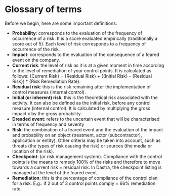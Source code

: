 # Glossary of terms

Before we begin, here are some important definitions:&#x20;

* **Probability**: corresponds to the evaluation of the frequency of occurrence of a risk. It is a score evaluated empirically (traditionally a score out of 5). Each level of risk corresponds to a frequency of occurrence of the risk.&#x20;
* **Impact**: corresponds to the evaluation of the consequence of a feared event on the company.&#x20;
* **Current risk**: the level of risk as it is at a given moment in time according to the level of remediation of your control points. It is calculated as follows: {Current Risk} = {Residual Risk} + ({Initial Risk} - {Residual Risk}) \* {Risk Remediation Rate}.&#x20;
* **Residual risk**: this is the risk remaining after the implementation of control measures (internal control).&#x20;
* **Initial (or inherent) risk**: this is the theoretical risk associated with the activity. It can also be defined as the initial risk, before any control measure (internal control). It is calculated by multiplying the gross impact x by the gross probability.&#x20;
* **Dreaded event**: refers to the uncertain event that will be characterised in terms of frequency and severity&#x20;
* **Risk**: the combination of a feared event and the evaluation of the impact and probability on an object (treatment, actor (subcontractor), application or entity). Other criteria may be taken into account, such as threats (the types of risk causing the risk) or sources (the media or location of the risk).&#x20;
* **Checkpoint**: (or risk management system). Compliance with the control points is the means to remedy 100% of the risks and therefore to move towards a current risk = residual risk. In Dastra, the checkpoint listing is managed at the level of the feared event.&#x20;
* **Remediation:** this is the percentage of compliance of the control plan for a risk. E.g.: if 2 out of 3 control points comply = 66% remediation rate.

